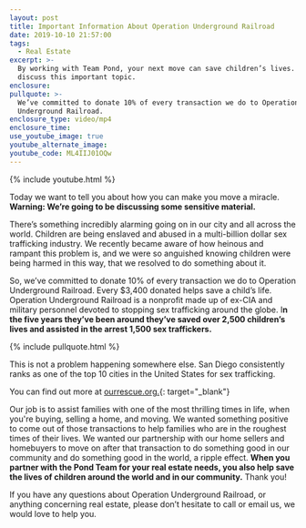 ```yaml
---
layout: post
title: Important Information About Operation Underground Railroad
date: 2019-10-10 21:57:00
tags:
  - Real Estate
excerpt: >-
  By working with Team Pond, your next move can save children’s lives. Let’s
  discuss this important topic.
enclosure:
pullquote: >-
  We’ve committed to donate 10% of every transaction we do to Operation
  Underground Railroad.
enclosure_type: video/mp4
enclosure_time:
use_youtube_image: true
youtube_alternate_image:
youtube_code: ML4IIJ01OQw
---
```


{% include youtube.html %}

Today we want to tell you about how you can make you move a miracle. **Warning: We’re going to be discussing some sensitive material.&nbsp;**

There’s something incredibly alarming going on in our city and all across the world. Children are being enslaved and abused in a multi-billion dollar sex trafficking industry. We recently became aware of how heinous and rampant this problem is, and we were so anguished knowing children were being harmed in this way, that we resolved to do something about it.&nbsp;

So, we’ve committed to donate 10% of every transaction we do to Operation Underground Railroad. Every $3,400 donated helps save a child’s life. Operation Underground Railroad is a nonprofit made up of ex-CIA and military personnel devoted to stopping sex trafficking around the globe. I**n the five years they’ve been around they’ve saved over 2,500 children’s lives and assisted in the arrest 1,500 sex traffickers.&nbsp;**

{% include pullquote.html %}

This is not a problem happening somewhere else. San Diego consistently ranks as one of the top 10 cities in the United States for sex trafficking.&nbsp;

You can find out more at [ourrescue.org.](http://ourrescue.org/){: target="_blank"}

Our job is to assist families with one of the most thrilling times in life, when you're buying, selling a home, and moving. We wanted something positive to come out of those transactions to help families who are in the roughest times of their lives. We wanted our partnership with our home sellers and homebuyers to move on after that transaction to do something good in our community and do something good in the world, a ripple effect. **When you partner with the Pond Team for your real estate needs, you also help save the lives of children around the world and in our community.** Thank you\!

If you have any questions about Operation Underground Railroad, or anything concerning real estate, please don’t hesitate to call or email us, we would love to help you.&nbsp;<br>&nbsp;

&nbsp;